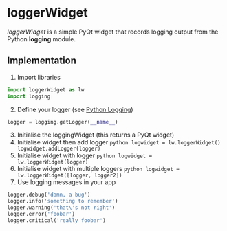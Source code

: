 # loggerWidget

*loggerWidget* is a simple PyQt widget that records logging output from the Python **logging** module.

## Implementation

1. Import libraries
  ````python
  import loggerWidget as lw
  import logging
  ````
2. Define your logger (see [Python Logging](https://docs.python.org/2/library/logging.html))
  ````python
  logger = logging.getLogger(__name__)
  ````
3. Initialise the loggingWidget (this returns a PyQt widget)
  1. Initialise widget then add logger
    ````python
    logwidget = lw.loggerWidget()
    logwidget.addLogger(logger)
    ````
  2. Initialise widget with logger
    ````python
    logwidget = lw.loggerWidget(logger)
    ````
  3. Initialise widget with multiple loggers
    ````python
    logwidget = lw.loggerWidget([logger, logger2])
    ````
4. Use logging messages in your app
  ````python
  logger.debug('damn, a bug')
  logger.info('something to remember')
  logger.warning('that\'s not right')
  logger.error('foobar')
  logger.critical('really foobar')
  ````
